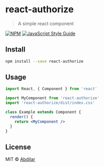 # react-authorize

> A simple react component

[![NPM](https://img.shields.io/npm/v/react-authorize.svg)](https://www.npmjs.com/package/react-authorize) [![JavaScript Style Guide](https://img.shields.io/badge/code_style-standard-brightgreen.svg)](https://standardjs.com)

## Install

```bash
npm install --save react-authorize
```

## Usage

```jsx
import React, { Component } from 'react'

import MyComponent from 'react-authorize'
import 'react-authorize/dist/index.css'

class Example extends Component {
  render() {
    return <MyComponent />
  }
}
```

## License

MIT © [Abdilar](https://github.com/Abdilar)
